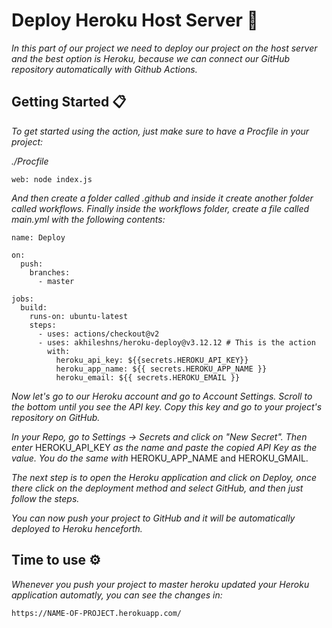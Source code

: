 # Deploy Heroku Host Server 🚀

_In this part of our project we need to deploy our project on the host server and the best option is Heroku, because we can connect our GitHub repository automatically with Github Actions._

## Getting Started 📋

_To get started using the action, just make sure to have a Procfile in your project:_

_./Procfile_

````
web: node index.js
````

_And then create a folder called .github and inside it create another folder called workflows. Finally inside the workflows folder, create a file called main.yml with the following contents:_

````
name: Deploy

on:
  push:
    branches:
      - master

jobs:
  build:
    runs-on: ubuntu-latest
    steps:
      - uses: actions/checkout@v2
      - uses: akhileshns/heroku-deploy@v3.12.12 # This is the action
        with:
          heroku_api_key: ${{secrets.HEROKU_API_KEY}}
          heroku_app_name: ${{ secrets.HEROKU_APP_NAME }}
          heroku_email: ${{ secrets.HEROKU_EMAIL }}
````
_Now let's go to our Heroku account and go to Account Settings. Scroll to the bottom until you see the API key. Copy this key and go to your project's repository on GitHub._

_In your Repo, go to Settings -> Secrets and click on "New Secret". Then enter_ HEROKU_API_KEY _as the name and paste the copied API Key as the value. You do the same with_ HEROKU_APP_NAME and HEROKU_GMAIL.

_The next step is to open the Heroku application and click on Deploy, once there click on the deployment method and select GitHub, and then just follow the steps._

_You can now push your project to GitHub and it will be automatically deployed to Heroku henceforth._

## Time to use ⚙️

_Whenever you push your project to master heroku updated your Heroku application automatly, you can see the changes in:_

````
https://NAME-OF-PROJECT.herokuapp.com/
````